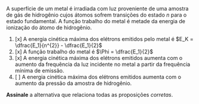 A superfície de um metal é irradiada com luz proveniente de uma amostra de gás de hidrogênio cujos átomos sofrem transições do estado $n$ para o estado fundamental. A função trabalho do metal é metade da energia de ionização do átomo de hidrogênio.

1. [x] A energia cinética máxima dos elétrons emitidos pelo metal é $E_K = \dfrac{E_1}{n^{2}} - \dfrac{E_1}{2}$
2. [x] A função trabalho do metal é $\Phi = \dfrac{E_1}{2}$
3. [x] A energia cinética máxima dos elétrons emitidos aumenta com o aumento da frequência da luz incidente no metal a partir da frequência mínima de emissão.
4. [ ] A energia cinética máxima dos elétrons emitidos aumenta com o aumento da pressão da amostra de hidrogênio.

**Assinale** a alternativa que relaciona todas as proposições *corretas*.